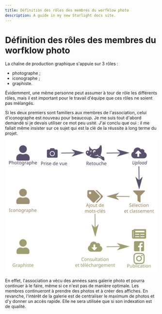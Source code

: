```yaml
---
title: Définition des rôles des membres du worfklow photo
description: A guide in my new Starlight docs site.
---
```

# Définition des rôles des membres du worfklow photo

La chaîne de production graphique s\'appuie sur 3 rôles :

-   photographe ;
-   iconographe ;
-   graphiste.

Évidemment, une même personne peut assumer à tour de rôle les différents
rôles, mais il est important pour le travail d\'équipe que ces rôles ne
soient pas mélangés.

Si les deux premiers sont familiers aux membres de l\'association, celui
d\'iconographe est nouveau pour beaucoup. Je me suis tout d\'abord
demandé si je devais utiliser ce mot peu usité. J\'ai conclu que oui :
il me fallait même insister sur ce sujet qui est la clé de la réussite à
long terme du projet.

![](graphics/workflow-photo-piwigo.svg)

En effet, l\'association a vécu des années sans galerie photo et pourra
continuer à le faire, même si ce n\'est pas de manière optimale. Les
membres continueront à prendre des photos et à créer des affiches. En
revanche, l\'intérêt de la galerie est de centraliser le maximum de
photos et d\'y donner un accès rapide. Elle ne sera utilisée que si son
indexation est de qualité.
